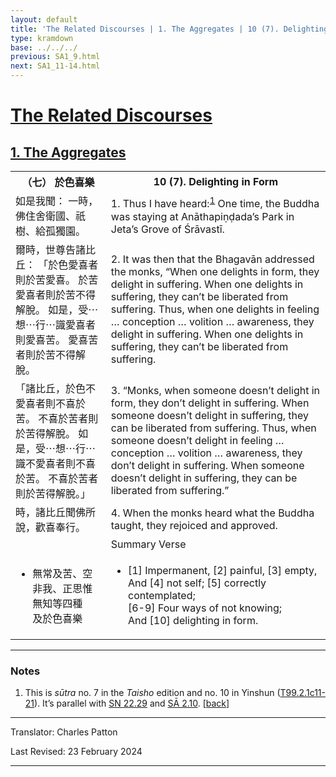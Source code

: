 ```yaml
---
layout: default
title: 'The Related Discourses | 1. The Aggregates | 10 (7). Delighting in Form'
type: kramdown
base: ../../../
previous: SA1_9.html
next: SA1_11-14.html
---
```


<h1><a href='../index.html'>The Related Discourses</a></h1>
<h2><a href='index.html'>1. The Aggregates</a></h2>

<table class="trans">
  <th class='ch'>（七） 於色喜樂</th>
  <th class='en'>10 (7). Delighting in Form</th>
  <tr>
    <td class="ch" title='t99.2.1c11'>如是我聞： 一時，佛住舍衛國、祇樹、給孤獨園。</td>
    <td id='p1'>1. Thus I have heard:<sup id="ref1"><a href="#n1">1</a></sup> One time, the Buddha was staying at Anāthapiṇḍada’s Park in Jeta’s Grove of Śrāvastī.</td>
  </tr>
  <tr>
    <td class="ch" title='t99.2.1c12'>爾時，世尊告諸比丘： 「於色愛喜者則於苦愛喜。 於苦愛喜者則於苦不得解脫。 如是，受⋯想⋯行⋯識愛喜者則愛喜苦。 愛喜苦者則於苦不得解脫。</td>
    <td id='p2'>2. It was then that the Bhagavān addressed the monks, “When one delights in form, they delight in suffering. When one delights in suffering, they can’t be liberated from suffering. Thus, when one delights in feeling … conception … volition … awareness, they delight in suffering. When one delights in suffering, they can’t be liberated from suffering.</td>
  </tr>
  <tr>
    <td class="ch" title='t99.2.1c15'>「諸比丘，於色不愛喜者則不喜於苦。 不喜於苦者則於苦得解脫。 如是，受⋯想⋯行⋯識不愛喜者則不喜於苦。 不喜於苦者則於苦得解脫。」</td>
    <td id='p3'>3. “Monks, when someone doesn’t delight in form, they don’t delight in suffering. When someone doesn’t delight in suffering, they can be liberated from suffering. Thus, when someone doesn’t delight in feeling … conception … volition … awareness, they don’t delight in suffering. When someone doesn’t delight in suffering, they can be liberated from suffering.”</td>
  </tr>
  <tr>
    <td class="ch" title='t99.2.1c19'>時，諸比丘聞佛所說，歡喜奉行。</td>
    <td id='p4'>4. When the monks heard what the Buddha taught, they rejoiced and approved.</td>
  </tr>
<tr>
  <td class="ch" title='t99.2.1c20'></td>
  <td class='subheading'>Summary Verse</td>
</tr>
<tr>
  <td class="ch" title='t99.2.1c20'><ul class='verse'>
    <li>無常及苦、空<br/>
    非我、正思惟<br/>
    無知等四種<br/>
    及於色喜樂</li>
  </ul></td>
  <td><ul class='verse'>
    <li>[1] Impermanent, [2] painful, [3] empty,<br/>
    And [4] not self; [5] correctly contemplated;<br/>
    [6-9] Four ways of not knowing;<br/>
    And [10] delighting in form.</li>
  </ul></td>
</tr>
</table>

<hr/>

<h3 id="notes">Notes</h3>

<ol>
<li id="n1">This is <em>sūtra</em> no. 7 in the <cite>Taisho</cite> edition and no. 10 in Yinshun (<a href="https://cbetaonline.dila.edu.tw/zh/T02n0099_p0001c11" target="_blank">T99.2.1c11-21</a>). It’s parallel with <a href="https://suttacentral.net/sn22.29" target="_blank">SN 22.29</a> and <a href="../02/SA2_10.html" target="_blank">SĀ 2.10</a>. [<a href="#ref1">back</a>]</li>
</ol>
<hr/>

<p class="translator">Translator: Charles Patton</p>
<p class='revised'>Last Revised: 23 February 2024</p>

<hr/>